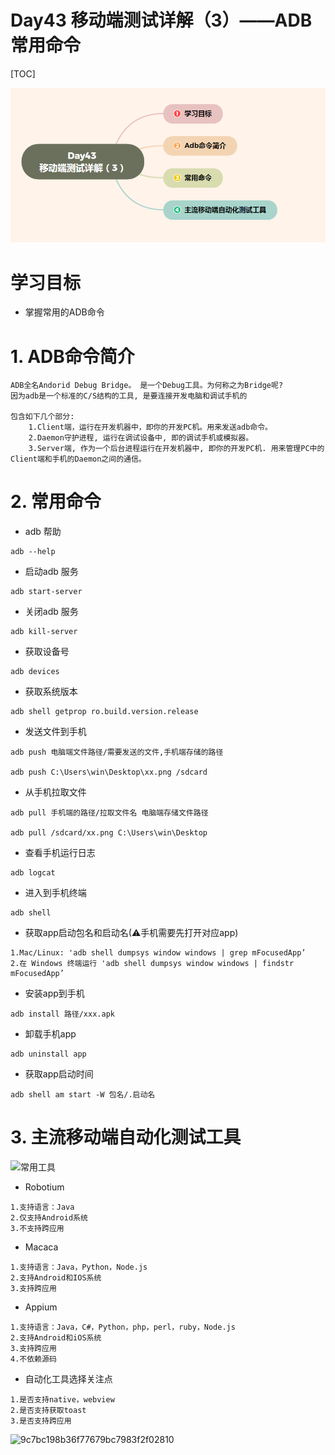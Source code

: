 # Day43 移动端测试详解（3）——ADB常用命令

[TOC]

![image-20230915151707116](images/image-20230915151707116.png)





# 学习目标

- 掌握常用的ADB命令

# 1. ADB命令简介

```
ADB全名Andorid Debug Bridge。 是一个Debug工具。为何称之为Bridge呢? 
因为adb是一个标准的C/S结构的工具, 是要连接开发电脑和调试手机的

包含如下几个部分:
    1.Client端，运行在开发机器中，即你的开发PC机。用来发送adb命令。
    2.Daemon守护进程, 运行在调试设备中, 即的调试手机或模拟器。
    3.Server端, 作为一个后台进程运行在开发机器中, 即你的开发PC机. 用来管理PC中的Client端和手机的Daemon之间的通信。
```

# 2. 常用命令

- adb 帮助

```
adb --help
```

- 启动adb 服务

```
adb start-server
```

- 关闭adb 服务

```
adb kill-server
```

- 获取设备号

```
adb devices
```

- 获取系统版本

```
adb shell getprop ro.build.version.release
```

- 发送文件到手机

```
adb push 电脑端⽂件路径/需要发送的文件,手机端存储的路径

adb push C:\Users\win\Desktop\xx.png /sdcard
```

- 从手机拉取文件

```
adb pull 手机端的路径/拉取文件名 电脑端存储文件路径

adb pull /sdcard/xx.png C:\Users\win\Desktop
```

- 查看手机运行日志

```
adb logcat
```

- 进入到手机终端

```
adb shell
```

- 获取app启动包名和启动名(⚠手机需要先打开对应app)

```
1.Mac/Linux: 'adb shell dumpsys window windows | grep mFocusedApp’
2.在 Windows 终端运⾏ 'adb shell dumpsys window windows | findstr mFocusedApp’
```

- 安装app到手机

```
adb install 路径/xxx.apk
```

- 卸载手机app

```
adb uninstall app
```

- 获取app启动时间

```
adb shell am start -W 包名/.启动名
```



# 3. 主流移动端自动化测试工具



![常用工具](D:/hgx笔记/hgxbijiben/1、编程测试知识（背基础知识）/8、移动测试/appium_jenkins_allure_pytest/day1/img/choice_appium_cause.png)

- Robotium

```
1.支持语言：Java
2.仅支持Android系统
3.不支持跨应用
```

- Macaca

```
1.支持语言：Java，Python，Node.js
2.支持Android和IOS系统
3.支持跨应用
```

- Appium

```
1.支持语言：Java，C#，Python，php，perl，ruby，Node.js
2.支持Android和iOS系统
3.支持跨应用
4.不依赖源码
```

- 自动化工具选择关注点

```
1.是否支持native，webview
2.是否支持获取toast
3.是否支持跨应用
```

![9c7bc198b36f77679bc7983f2f02810](https://the-toast.oss-cn-shenzhen.aliyuncs.com/csdn/blog9c7bc198b36f77679bc7983f2f02810%20(1)-169476214409811.jpg)
